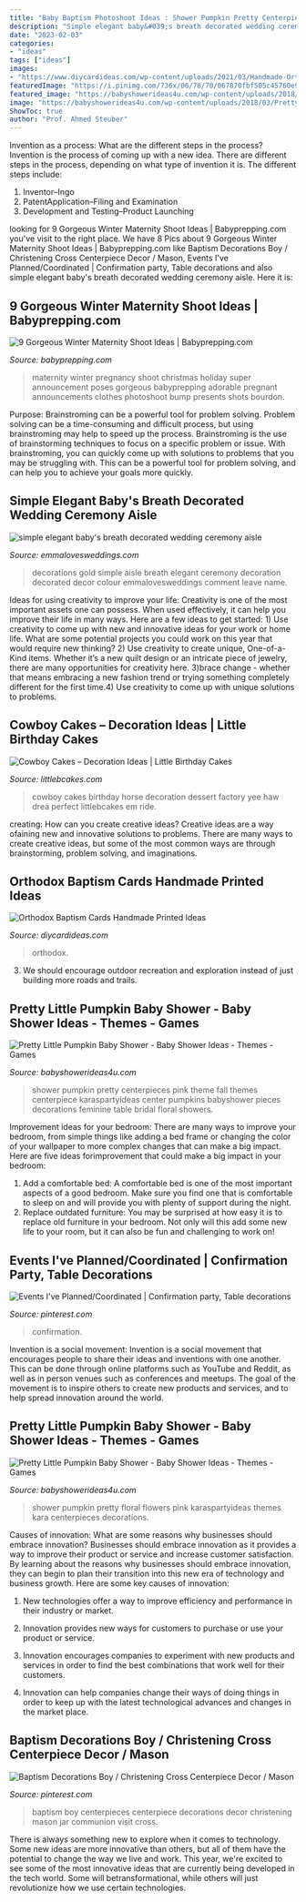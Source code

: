 ```yaml
---
title: "Baby Baptism Photoshoot Ideas : Shower Pumpkin Pretty Centerpieces Pink Theme Fall Themes Centerpiece Karaspartyideas Center Pumpkins Babyshower Pieces Decorations Feminine Table Bridal Floral Showers"
description: "Simple elegant baby&#039;s breath decorated wedding ceremony aisle"
date: "2023-02-03"
categories:
- "ideas"
tags: ["ideas"]
images:
- "https://www.diycardideas.com/wp-content/uploads/2021/03/Handmade-Orthodox-Baptism-Card-Ideas-3-1536x2048.jpg"
featuredImage: "https://i.pinimg.com/736x/06/78/70/067870fbf505c45760e92e704a4899b4--confirmation-planner.jpg"
featured_image: "https://babyshowerideas4u.com/wp-content/uploads/2018/03/Pretty-Little-Pumpkin-Baby-Shower-Mini-Centerpieces.jpg"
image: "https://babyshowerideas4u.com/wp-content/uploads/2018/03/Pretty-Little-Pumpkin-Baby-Shower-Mini-Centerpieces.jpg"
ShowToc: true
author: "Prof. Ahmed Steuber"
---
```



Invention as a process: What are the different steps in the process?
Invention is the process of coming up with a new idea. There are different steps in the process, depending on what type of invention it is. The different steps include: 
1. Inventor–Ingo 
2. PatentApplication–Filing and Examination 
3. Development and Testing–Product Launching 

	

		
looking for 9 Gorgeous Winter Maternity Shoot Ideas | Babyprepping.com you've visit to the right place. We have 8 Pics about 9 Gorgeous Winter Maternity Shoot Ideas | Babyprepping.com like Baptism Decorations Boy / Christening Cross Centerpiece Decor / Mason, Events I&#039;ve Planned/Coordinated | Confirmation party, Table decorations and also simple elegant baby&#039;s breath decorated wedding ceremony aisle. Here it is:
		
    
## 9 Gorgeous Winter Maternity Shoot Ideas | Babyprepping.com

<img loading=lazy src="https://www.babyprepping.com/wp-content/uploads/2015/11/ffea6d6706400a36b47295e53dbe24e9.jpg" onerror="this.onerror=null;this.src='https://tse4.mm.bing.net/th?id=OIP.3h16sDNakq3Y7gOh_0XWZwHaLH&amp;pid=15.1';" alt="9 Gorgeous Winter Maternity Shoot Ideas | Babyprepping.com">

_Source: babyprepping.com_

>maternity winter pregnancy shoot christmas holiday super announcement poses gorgeous babyprepping adorable pregnant announcements clothes photoshoot bump presents shots bourdon. 

	

Purpose: Brainstroming can be a powerful tool for problem solving.
Problem solving can be a time-consuming and difficult process, but using brainstroming may help to speed up the process. Brainstroming is the use of brainstorming techniques to focus on a specific problem or issue. With brainstroming, you can quickly come up with solutions to problems that you may be struggling with. This can be a powerful tool for problem solving, and can help you to achieve your goals more quickly.

    
## Simple Elegant Baby&#039;s Breath Decorated Wedding Ceremony Aisle

<img loading=lazy src="https://emmalovesweddings.com/wp-content/uploads/2018/07/simple-elegant-babys-breath-decorated-wedding-ceremony-aisle.jpg" onerror="this.onerror=null;this.src='https://tse1.mm.bing.net/th?id=OIP.gUTDYk7-OiuN0imZjBrEAAHaLF&amp;pid=15.1';" alt="simple elegant baby&#039;s breath decorated wedding ceremony aisle">

_Source: emmalovesweddings.com_

>decorations gold simple aisle breath elegant ceremony decoration decorated decor colour emmalovesweddings comment leave name. 

	

Ideas for using creativity to improve your life:
Creativity is one of the most important assets one can possess. When used effectively, it can help you improve their life in many ways. Here are a few ideas to get started: 1) Use creativity to come up with new and innovative ideas for your work or home life. What are some potential projects you could work on this year that would require new thinking? 2) Use creativity to create unique, One-of-a-Kind items. Whether it’s a new quilt design or an intricate piece of jewelry, there are many opportunities for creativity here. 3)brace change - whether that means embracing a new fashion trend or trying something completely different for the first time.4) Use creativity to come up with unique solutions to problems.

    
## Cowboy Cakes – Decoration Ideas | Little Birthday Cakes

<img loading=lazy src="http://www.littlebcakes.com/wp-content/uploads/2014/02/Cowboy-Birthday-Cakes-For-Kids.jpg" onerror="this.onerror=null;this.src='https://tse2.mm.bing.net/th?id=OIP.OQ7MZiPhmE9P4bMucQy-UQHaLv&amp;pid=15.1';" alt="Cowboy Cakes – Decoration Ideas | Little Birthday Cakes">

_Source: littlebcakes.com_

>cowboy cakes birthday horse decoration dessert factory yee haw drea perfect littlebcakes em ride. 

	

creating: How can you create creative ideas?
Creative ideas are a way ofaining new and innovative solutions to problems. There are many ways to create creative ideas, but some of the most common ways are through brainstorming, problem solving, and imaginations.

    
## Orthodox Baptism Cards Handmade Printed Ideas

<img loading=lazy src="https://www.diycardideas.com/wp-content/uploads/2021/03/Handmade-Orthodox-Baptism-Card-Ideas-3-1536x2048.jpg" onerror="this.onerror=null;this.src='https://tse3.mm.bing.net/th?id=OIP.Cu8iVf-g-sNXCUTzCsuUDwHaJ4&amp;pid=15.1';" alt="Orthodox Baptism Cards Handmade Printed Ideas">

_Source: diycardideas.com_

>orthodox. 

	

3. We should encourage outdoor recreation and exploration instead of just building more roads and trails.

    
## Pretty Little Pumpkin Baby Shower - Baby Shower Ideas - Themes - Games

<img loading=lazy src="https://babyshowerideas4u.com/wp-content/uploads/2018/03/Pretty-Little-Pumpkin-Baby-Shower-Mini-Centerpieces.jpg" onerror="this.onerror=null;this.src='https://tse4.mm.bing.net/th?id=OIP.50qN4Az5kQlY0VrqNFDfrgHaLG&amp;pid=15.1';" alt="Pretty Little Pumpkin Baby Shower - Baby Shower Ideas - Themes - Games">

_Source: babyshowerideas4u.com_

>shower pumpkin pretty centerpieces pink theme fall themes centerpiece karaspartyideas center pumpkins babyshower pieces decorations feminine table bridal floral showers. 

	

Improvement ideas for your bedroom:
There are many ways to improve your bedroom, from simple things like adding a bed frame or changing the color of your wallpaper to more complex changes that can make a big impact. Here are five ideas forimprovement that could make a big impact in your bedroom: 
1) Add a comfortable bed: A comfortable bed is one of the most important aspects of a good bedroom. Make sure you find one that is comfortable to sleep on and will provide you with plenty of support during the night. 
2) Replace outdated furniture: You may be surprised at how easy it is to replace old furniture in your bedroom. Not only will this add some new life to your room, but it can also be fun and challenging to work on!

    
## Events I&#039;ve Planned/Coordinated | Confirmation Party, Table Decorations

<img loading=lazy src="https://i.pinimg.com/736x/06/78/70/067870fbf505c45760e92e704a4899b4--confirmation-planner.jpg" onerror="this.onerror=null;this.src='https://tse1.mm.bing.net/th?id=OIP.1BcGo6LR6s5UeYPd0eiH0wHaJ4&amp;pid=15.1';" alt="Events I&#039;ve Planned/Coordinated | Confirmation party, Table decorations">

_Source: pinterest.com_

>confirmation. 

	

Invention is a social movement:
Invention is a social movement that encourages people to share their ideas and inventions with one another. This can be done through online platforms such as YouTube and Reddit, as well as in person venues such as conferences and meetups. The goal of the movement is to inspire others to create new products and services, and to help spread innovation around the world.

    
## Pretty Little Pumpkin Baby Shower - Baby Shower Ideas - Themes - Games

<img loading=lazy src="http://www.babyshowerideas4u.com/wp-content/uploads/2018/03/Pretty-Little-Pumpkin-Baby-Shower-Light-Flowers.jpg" onerror="this.onerror=null;this.src='https://tse3.mm.bing.net/th?id=OIP.sqdlBjYD4nTrI9HDRVq2agHaJ3&amp;pid=15.1';" alt="Pretty Little Pumpkin Baby Shower - Baby Shower Ideas - Themes - Games">

_Source: babyshowerideas4u.com_

>shower pumpkin pretty floral flowers pink karaspartyideas themes kara centerpieces decorations. 

	

Causes of innovation: What are some reasons why businesses should embrace innovation?
Businesses should embrace innovation as it provides a way to improve their product or service and increase customer satisfaction. By learning about the reasons why businesses should embrace innovation, they can begin to plan their transition into this new era of technology and business growth. Here are some key causes of innovation:
1. New technologies offer a way to improve efficiency and performance in their industry or market.

2. Innovation provides new ways for customers to purchase or use your product or service.

3. Innovation encourages companies to experiment with new products and services in order to find the best combinations that work well for their customers.

4. Innovation can help companies change their ways of doing things in order to keep up with the latest technological advances and changes in the market place.


    
## Baptism Decorations Boy / Christening Cross Centerpiece Decor / Mason

<img loading=lazy src="https://i.pinimg.com/736x/d0/ed/7d/d0ed7d57a84d5151b609bb7a20c62946.jpg" onerror="this.onerror=null;this.src='https://tse4.mm.bing.net/th?id=OIP.HcePCU7SYbJStThCOMhHTQHaLH&amp;pid=15.1';" alt="Baptism Decorations Boy / Christening Cross Centerpiece Decor / Mason">

_Source: pinterest.com_

>baptism boy centerpieces centerpiece decorations decor christening mason jar communion visit cross. 

	

There is always something new to explore when it comes to technology. Some new ideas are more innovative than others, but all of them have the potential to change the way we live and work. This year, we're excited to see some of the most innovative ideas that are currently being developed in the tech world. Some will betransformational, while others will just revolutionize how we use certain technologies.

